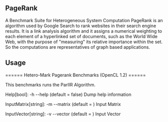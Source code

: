 ## PageRank

A Benchmark Suite for Heterogeneous System Computation
PageRank is an algorithm used by Google Search to rank websites in their
 search engine results. It is a link analysis algorithm and it assigns a
 numerical weighting to each element of a hyperlinked set of documents,
 such as the World Wide Web, with the purpose of "measuring" its relative
 importance within the set. So the computations are representatives of graph
 based applications.

## Usage

====== Hetero-Mark Pagerank Benchmarks (OpenCL 1.2) ======

This benchmarks runs the ParIIR Algorithm.

Help[bool]: -h --help (default = false)
  Dump help information

InputMatrix[string]: -m --matrix (default = )
  Input Matrix

InputVector[string]: -v --vector (default = )
  Input Vector
